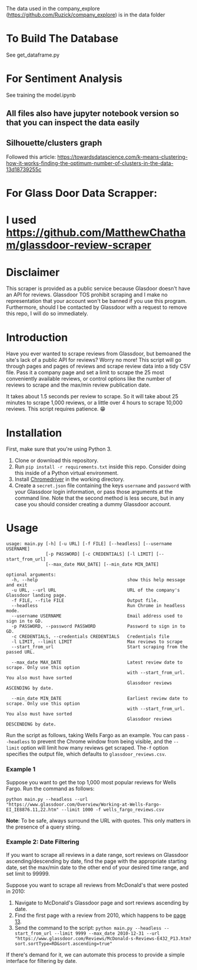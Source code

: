 The data used in the company_explore (https://github.com/Ruzick/company_explore) is in the data folder
# To Build The Database
See get_dataframe.py

# For Sentiment Analysis
See training the model.ipynb

## All files also have jupyter notebook version so that you can inspect the data easily

## Silhouette/clusters graph
Followed this article: https://towardsdatascience.com/k-means-clustering-how-it-works-finding-the-optimum-number-of-clusters-in-the-data-13d18739255c

# For Glass Door Data Scrapper:
# I used https://github.com/MatthewChatham/glassdoor-review-scraper  
# Disclaimer
This scraper is provided as a public service because Glasdoor doesn't have an API for reviews. Glassdoor TOS prohibit scraping and I make no representation that your account won't be banned if you use this program. Furthermore, should I be contacted by Glassdoor with a request to remove this repo, I will do so immediately.

# Introduction
Have you ever wanted to scrape reviews from Glassdoor, but bemoaned the site's lack of a public API for reviews? Worry no more! This script will go through pages and pages of reviews and scrape review data into a tidy CSV file. Pass it a company page and set a limit to scrape the 25 most conveniently available reviews, or control options like the number of reviews to scrape and the max/min review publication date.

It takes about 1.5 seconds per review to scrape. So it will take about 25 minutes to scrape 1,000 reviews, or a little over 4 hours to scrape 10,000 reviews. This script requires patience. 😁

# Installation
First, make sure that you're using Python 3.

1. Clone or download this repository.
2. Run `pip install -r requirements.txt` inside this repo. Consider doing this inside of a Python virtual environment.
3. Install [Chromedriver](http://chromedriver.chromium.org/) in the working directory.
4. Create a `secret.json` file containing the keys `username` and `password` with your Glassdoor login information, or pass those arguments at the command line. Note that the second method is less secure, but in any case you should consider creating a dummy Glassdoor account.

# Usage
```
usage: main.py [-h] [-u URL] [-f FILE] [--headless] [--username USERNAME]
               [-p PASSWORD] [-c CREDENTIALS] [-l LIMIT] [--start_from_url] 
               [--max_date MAX_DATE] [--min_date MIN_DATE]

optional arguments:
  -h, --help                                  show this help message and exit
  -u URL, --url URL                           URL of the company's Glassdoor landing page.
  -f FILE, --file FILE                        Output file.
  --headless                                  Run Chrome in headless mode.
  --username USERNAME                         Email address used to sign in to GD.
  -p PASSWORD, --password PASSWORD            Password to sign in to GD.
  -c CREDENTIALS, --credentials CREDENTIALS   Credentials file
  -l LIMIT, --limit LIMIT                     Max reviews to scrape
  --start_from_url                            Start scraping from the passed URL.
  
  --max_date MAX_DATE                         Latest review date to scrape. Only use this option
                                              with --start_from_url. You also must have sorted
                                              Glassdoor reviews ASCENDING by date.
                                              
  --min_date MIN_DATE                         Earliest review date to scrape. Only use this option
                                              with --start_from_url. You also must have sorted
                                              Glassdoor reviews DESCENDING by date.
```

Run the script as follows, taking Wells Fargo as an example. You can pass `--headless` to prevent the Chrome window from being visible, and the `--limit` option will limit how many reviews get scraped. The`-f` option specifies the output file, which defaults to `glassdoor_reviews.csv`.  

### Example 1
Suppose you want to get the top 1,000 most popular reviews for Wells Fargo. Run the command as follows:

`python main.py --headless --url "https://www.glassdoor.com/Overview/Working-at-Wells-Fargo-EI_IE8876.11,22.htm" --limit 1000 -f wells_fargo_reviews.csv`

**Note**: To be safe, always surround the URL with quotes. This only matters in the presence of a query string.

### Example 2: Date Filtering
If you want to scrape all reviews in a date range, sort reviews on Glassdoor ascending/descending by date, find the page with the appropriate starting date, set the max/min date to the other end of your desired time range, and set limit to 99999.

Suppose you want to scrape all reviews from McDonald's that were posted in 2010:

1. Navigate to McDonald's Glassdoor page and sort reviews ascending by date.
2. Find the first page with a review from 2010, which happens to be [page 13](https://www.glassdoor.com/Reviews/McDonald-s-Reviews-E432_P13.htm?sort.sortType=RD&sort.ascending=true).
3. Send the command to the script:
`python main.py --headless --start_from_url --limit 9999 --max_date 2010-12-31 --url "https://www.glassdoor.com/Reviews/McDonald-s-Reviews-E432_P13.htm?sort.sortType=RD&sort.ascending=true"`

If there's demand for it, we can automate this process to provide a simple interface for filtering by date.
